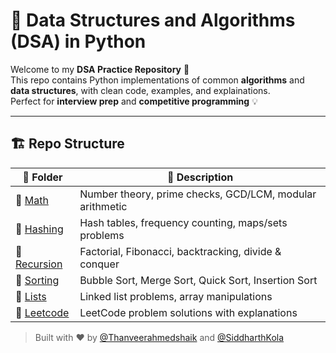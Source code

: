 # 📘 Data Structures and Algorithms (DSA) in Python

Welcome to my **DSA Practice Repository** 🚀  
This repo contains Python implementations of common **algorithms** and **data structures**, with clean code, examples, and explainations.  
Perfect for **interview prep** and **competitive programming** 💡

---

## 🏗️ Repo Structure

| 📂 Folder | 📌 Description |
|-----------|----------------|
| 📁 [Math](./Math) | Number theory, prime checks, GCD/LCM, modular arithmetic |
| 📁 [Hashing](./Hashing) | Hash tables, frequency counting, maps/sets problems |
| 📁 [Recursion](./Recursion) | Factorial, Fibonacci, backtracking, divide & conquer |
| 📁 [Sorting](./Sorting) | Bubble Sort, Merge Sort, Quick Sort, Insertion Sort |
| 📁 [Lists](./Lists) | Linked list problems, array manipulations |
| 📁 [Leetcode](./Leetcode) | LeetCode problem solutions with explanations |



> Built with ❤️ by [@Thanveerahmedshaik](https://github.com/Thanveerahmedshaik) and [@SiddharthKola](https://github.com/SiddharthKola)
